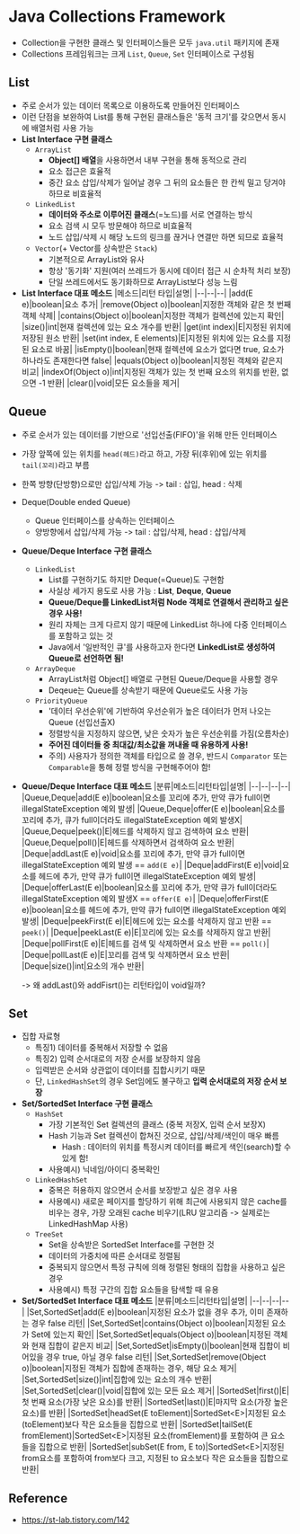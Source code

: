 # Java Collections Framework

- Collection을 구현한 클래스 및 인터페이스들은 모두 `java.util` 패키지에 존재
- Collections 프레임워크는 크게 `List`, `Queue`, `Set` 인터페이스로 구성됨

## List 

- 주로 순서가 있는 데이터 목록으로 이용하도록 만들어진 인터페이스
- 이런 단점을 보완하여 List를 통해 구현된 클래스들은 '동적 크기'를 갖으면서 동시에 배열처럼 사용 가능
- **List Interface 구현 클래스**
  - `ArrayList`
    - **Object[] 배열**을 사용하면서 내부 구현을 통해 동적으로 관리
    - 요소 접근은 효율적
    - 중간 요소 삽입/삭제가 일어날 경우 그 뒤의 요소들은 한 칸씩 밀고 당겨야 하므로 비효율적
  - `LinkedList`
    - **데이터와 주소로 이루어진 클래스**(=노드)를 서로 연결하는 방식
    - 요소 검색 시 모두 방문해야 하므로 비효율적
    - 노드 삽입/삭제 시 해당 노드의 링크를 끊거나 연결만 하면 되므로 효율적
  - `Vector`(+ Vector를 상속받은 `Stack`)
    - 기본적으로 ArrayList와 유사
    - 항상 '동기화' 지원(여러 쓰레드가 동시에 데이터 접근 시 순차적 처리 보장)
    - 단일 쓰레드에서도 동기화하므로 ArrayList보다 성능 느림
- **List Interface 대표 메소드**
  |메소드|리턴 타입|설명|
  |--|--|--|
  |add(E e)|boolean|요소 추가|
  |remove(Object o)|boolean|지정한 객체와 같은 첫 번째 객체 삭제|
  |contains(Object o)|boolean|지정한 객체가 컬렉션에 있는지 확인|
  |size()|int|현재 컬렉션에 있는 요소 개수를 반환|
  |get(int index)|E|지정된 위치에 저장된 원소 반환|
  |set(int index, E elements)|E|지정된 위치에 있는 요소를 지정된 요소로 바꿈|
  |isEmpty()|boolean|현재 컬렉션에 요소가 없다면 true, 요소가 하나라도 존재한다면 false|
  |equals(Object o)|boolean|지정된 객체와 같은지 비교|
  |indexOf(Object o)|int|지정된 객체가 있는 첫 번째 요소의 위치를 반환, 없으면 -1 반환|
  |clear()|void|모든 요소들을 제거|

## Queue
- 주로 순서가 있는 데이터를 기반으로 '선입선출(FIFO)'을 위해 만든 인터페이스
- 가장 앞쪽에 있는 위치를 `head(헤드)`라고 하고, 가장 뒤(후위)에 있는 위치를 `tail(꼬리)`라고 부름
- 한쪽 방향(단방향)으로만 삽입/삭제 가능 -> tail : 삽입, head : 삭제
- Deque(Double ended Queue)
  - Queue 인터페이스를 상속하는 인터페이스
  - 양방향에서 삽입/삭제 가능 -> tail : 삽입/삭제, head : 삽입/삭제
- **Queue/Deque Interface 구현 클래스**
  - `LinkedList`
    - List를 구현하기도 하지만 Deque(=Queue)도 구현함
    - 사실상 세가지 용도로 사용 가능 : **List**, **Deque**, **Queue**
    - **Queue/Deque를 LinkedList처럼 Node 객체로 연결해서 관리하고 싶은 경우 사용!**
    - 원리 자체는 크게 다르지 않기 때문에 LinkedList 하나에 다중 인터페이스를 포함하고 있는 것
    - Java에서 '일반적인 큐'를 사용하고자 한다면 **LinkedList로 생성하여 Queue로 선언하면 됨!**
  - `ArrayDeque`
    - ArrayList처럼 Object[] 배열로 구현된 Queue/Deque을 사용할 경우
    - Deqeue는 Queue를 상속받기 때문에 Queue로도 사용 가능
  - `PriorityQueue`
    - '데이터 우선순위'에 기반하여 우선순위가 높은 데이터가 먼저 나오는 Queue (선입선출X)
    - 정렬방식을 지정하지 않으면, 낮은 숫자가 높은 우선순위를 가짐(오름차순)
    - **주어진 데이터들 중 최대값/최소값을 꺼내올 때 유용하게 사용!**
    - 주의) 사용자가 정의한 객체를 타입으로 쓸 경우, 반드시 `Comparator` 또는 `Comparable`을 통해 정렬 방식을 구현해주어야 함!
- **Queue/Deque Interface 대표 메소드**
  |분류|메소드|리턴타입|설명|
  |--|--|--|--|
  |Queue,Deque|add(E e)|boolean|요소를 꼬리에 추가, 만약 큐가 full이면 illegalStateException 예외 발생|
  |Queue,Deque|offer(E e)|boolean|요소를 꼬리에 추가, 큐가 full이더라도 illegalStateException 예외 발생X|
  |Queue,Deque|peek()|E|헤드를 삭제하지 않고 검색하여 요소 반환|
  |Queue,Deque|poll()|E|헤드를 삭제하면서 검색하여 요소 반환|
  |Deque|addLast(E e)|void|요소를 꼬리에 추가, 만약 큐가 full이면 illegalStateException 예외 발생 == `add(E e)`|
  |Deque|addFirst(E e)|void|요소를 헤드에 추가, 만약 큐가 full이면 illegalStateException 예외 발생|
  |Deque|offerLast(E e)|boolean|요소를 꼬리에 추가, 만약 큐가 full이더라도 illegalStateException 예외 발생X == `offer(E e)`|
  |Deque|offerFirst(E e)|boolean|요소를 헤드에 추가, 만약 큐가 full이면 illegalStateException 예외 발생|
  |Deque|peekFirst(E e)|E|헤드에 있는 요소를 삭제하지 않고 반환 == `peek()`|
  |Deque|peekLast(E e)|E|꼬리에 있는 요소를 삭제하지 않고 반환|
  |Deque|pollFirst(E e)|E|헤드를 검색 및 삭제하면서 요소 반환 == `poll()`|
  |Deque|pollLast(E e)|E|꼬리를 검색 및 삭제하면서 요소 반환|
  |Deque|size()|int|요소의 개수 반환|
  

  -> 왜 addLast()와 addFisrt()는 리턴타입이 void일까?
  

## Set

- 집합 자료형
  - 특징1) 데이터를 중복해서 저장할 수 없음
  - 특징2) 입력 순서대로의 저장 순서를 보장하지 않음
  -   입력받은 순서와 상관없이 데이터를 집합시키기 때문
    - 단, `LinkedHashSet`의 경우 Set임에도 불구하고 **입력 순서대로의 저장 순서 보장**
- **Set/SortedSet Interface 구현 클래스**
  - `HashSet`
    - 가장 기본적인 Set 컬렉션의 클래스 (중복 저장X, 입력 순서 보장X)
    - Hash 기능과 Set 컬렉션이 합쳐진 것으로, 삽입/삭제/색인이 매우 빠름
      - Hash : 데이터의 위치를 특정시켜 데이터를 빠르게 색인(search)할 수 있게 함!
    - 사용예시) 닉네임/아이디 중복확인
  - `LinkedHashSet`
    - 중복은 허용하지 않으면서 순서를 보장받고 싶은 경우 사용
    - 사용예시) 새로운 페이지를 할당하기 위해 최근에 사용되지 않은 cache를 비우는 경우, 가장 오래된 cache 비우기(LRU 알고리즘 -> 실제로는 LinkedHashMap 사용)
  - `TreeSet`
    - Set을 상속받은 SortedSet Interface를 구현한 것
    - 데이터의 가중치에 따른 순서대로 정렬됨
    - 중복되지 않으면서 특정 규칙에 의해 정렬된 형태의 집합을 사용하고 싶은 경우
    - 사용예시) 특정 구간의 집합 요소들을 탐색할 때 유용
- **Set/SortedSet Interface 대표 메소드**
  |분류|메소드|리턴타입|설명|
  |--|--|--|--|
  |Set,SortedSet|add(E e)|boolean|지정된 요소가 없을 경우 추가, 이미 존재하는 경우 false 리턴|
  |Set,SortedSet|contains(Object o)|boolean|지정된 요소가 Set에 있는지 확인|
  |Set,SortedSet|equals(Object o)|boolean|지정된 객체와 현재 집합이 같은지 비교|
  |Set,SortedSet|isEmpty()|boolean|현재 집합이 비어있을 경우 true, 아닐 경우 false 리턴|
  |Set,SortedSet|remove(Object o)|boolean|지정된 객체가 집합에 존재하는 경우, 해당 요소 제거|
  |Set,SortedSet|size()|int|집합에 있는 요소의 개수 반환|
  |Set,SortedSet|clear()|void|집합에 있는 모든 요소 제거|
  |SortedSet|first()|E|첫 번째 요소(가장 낮은 요소)를 반환|
  |SortedSet|last()|E|마지막 요소(가장 높은 요소)를 반환|
  |SortedSet|headSet(E toElement)|SortedSet\<E>|지정된 요소(toElement)보다 작은 요소들을 집합으로 반환|
  |SortedSet|tailSet(E fromElement)|SortedSet\<E>|지정된 요소(fromElement)를 포함하여 큰 요소들을 집합으로 반환|
  |SortedSet|subSet(E from, E to)|SortedSet\<E>|지정된 from요소를 포함하여 from보다 크고, 지정된 to 요소보다 작은 요소들을 집합으로 반환|

## Reference

- https://st-lab.tistory.com/142